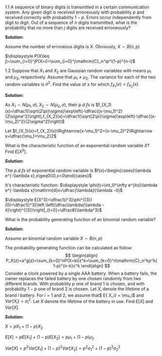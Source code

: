 1.1 A sequence of binary digits is transmitted in a certain communication system. Any given digit is received erroneously with probability $p$ and received correctly with probability $1-p$. Errors occur independently from digit to digit. Out of a sequence of $n$ digits transmitted, what is the probability that no more than $j$ digits are received erroneously?

**Solution:** 

Assume the number of erroneous digits is $X$. Obviously, $X\sim B(n,p)$

$\displaystyle P(X\leq j)=\sum_{i=0}^jP(X=i)=\sum_{i=0}^j\mathrm{C}_n^ip^i(1-p)^{n-i}$

1.2 Suppose that $X_1$ and $X_2$ are Gaussian random variables with means $\mu_1$ and $\mu_2$, respectively. Assume that $\mu_1\neq\mu_2$. The variance for each of the two random variables is $\sigma^2$. Find the value of $x$ for which $f_{X_1}(x)=f_{X_2}(x).$

**Solution:** 

As $X_1\sim N(\mu_1,\sigma),X_2\sim N(\mu_2,\sigma)$, their $p.d.fs$ is $f_{X_1}(x)=\dfrac1{\sqrt{2\pi}\sigma}\exp\left(-\dfrac{(x-\mu_1)^2}{2\sigma^2}\right),f_{X_2}(x)=\dfrac1{\sqrt{2\pi}\sigma}\exp\left(-\dfrac{(x-\mu_2)^2}{2\sigma^2}\right)$

Let $f_{X_1}(x)=f_{X_2}(x)\Rightarrow(x-\mu_1)^2=(x-\mu_2)^2\Rightarrow x=\dfrac{\mu_1+\mu_2}2$

What is the characteristic function of an exponential random variable $X$? Find $E[X^3].$

**Solution:** 

The $p.d.fs$ of exponential random variable is $f(x)=\begin{cases}\lambda e^{-\lambda x},x\geq0\\0,x<0\end{cases}$

It's characteristic function: $\displaystyle \phi(t)=\int_0^\infty e^{itx}\lambda e^{-\lambda x}\mathrm{d}x=\dfrac{\lambda}{\lambda -it}$

$\displaystyle E[X^3]=\dfrac1{i^3}\phi^{(3)}(0)=\dfrac1{i^3}\left.\left(\dfrac\lambda{\lambda -it}\right)^{(3)}\right|_{t=0}=\dfrac6{\lambda^3}$

What is the probability generating function of an binomial random variable?

**Solution:** 

Assume an binomial random variable $X\sim B(n,p)$

The probability generating function can be calculated as follow:
$$
\begin{align}
P_X(z)=a^g(z)=\sum_{k=0}^nP(X=ki)z^k=\sum_{k=0}^n\mathrm{C}_n^kp^k(1-p)^{n-k}z^k
\end{align}
$$
Consider a clock powered by a single AAA battery. When a battery fails, the owner replaces the failed battery by one chosen randomly from two different brands. With probability $p$ one of brand 1 is chosen, and with probability $1-p$ one of brand 2 is chosen. Let $X_i$ denote the lifetime of a brand $i$ battery. For $i= 1$ and $2$, we  assume  that$ E\{ X_i\} = \mu_i$ and $Var\{ X_i\} = \sigma_i^2.$ Let $X$ denote the lifetime of the battery in use. Find $E[X]$ and $Var[X]$.

**Solution:**

$X=pX_1+(1-p)X_2$

$E[X]=pE[X_1]+(1-p)E[X_2]=p\mu_1+(1-p)\mu_2$

$Var[X]=p^2Var[X_1]+(1-p)^2Var[X_2]=p^2\sigma_1^2+(1-p)^2\sigma_2^2$

